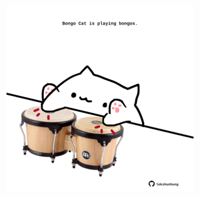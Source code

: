 <!-- built at 19/01/2021, 10:35:30 UTC -->
<p align="center">
  <img width="500" height="500" src="./ReadmeImage.svg">
</p>
